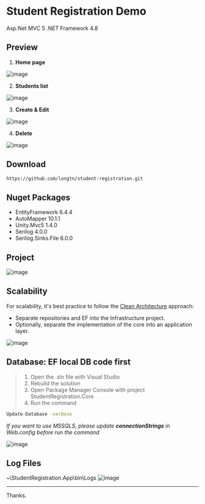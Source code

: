 # Student Registration Demo
Asp.Net MVC 5 
.NET Framework 4.8


## Preview
1. **Home page**
   
![image](https://github.com/longtn/student-registration/assets/56600830/ff38c230-d7f2-4231-9118-09dac72f9fe1)


2. **Students list**
   
![image](https://github.com/longtn/student-registration/assets/56600830/d9f9d1d2-d7a1-4d4a-979a-6f8dab7fd163)


3. **Create & Edit**
   
![image](https://github.com/longtn/student-registration/assets/56600830/0363424f-acdb-4541-b743-5c485231229c)


4. **Delete**
   
![image](https://github.com/longtn/student-registration/assets/56600830/096e7030-f7c0-4611-b6c4-b1ccd35c0f22)


## Download
```bash
https://github.com/longtn/student-registration.git
```


## Nuget Packages
- EntityFramework 6.4.4
- AutoMapper 10.1.1
- Unity.Mvc5 1.4.0
- Serilog 4.0.0
- Serilog.Sinks.File 6.0.0


## Project
![image](https://github.com/longtn/student-registration/assets/56600830/0c9f22d3-d29c-4d70-94c2-790b8e48501b)


## Scalability
For scalability, it's best practice to follow the [Clean Architecture](https://learn.microsoft.com/en-us/dotnet/architecture/modern-web-apps-azure/common-web-application-architectures) approach:
- Separate repositories and EF into the Infrastructure project.
- Optionally, separate the implementation of the core into an application layer.

![image](https://github.com/longtn/student-registration/assets/56600830/dd26bd54-b0ca-4c87-a5e4-134ce6299c18)


## Database: EF local DB code first
> 1. Open the .sln file with Visual Studio
> 2. Rebuild the solution
> 3. Open Package Manager Console with project StudentRegistration.Core
> 4. Run the command
```bash
Update-Database -verbose
```
_If you want to use MSSQLS, please update **connectionStrings** in Web.config before run the command_

![image](https://github.com/longtn/student-registration/assets/56600830/86093027-d00b-4897-940a-76f30ff46d1f)


## Log Files
~\StudentRegistration.App\bin\Logs
![image](https://github.com/longtn/student-registration/assets/56600830/548d6c94-7332-43ed-b0d4-6e8884ba1f0a)


---
Thanks.
